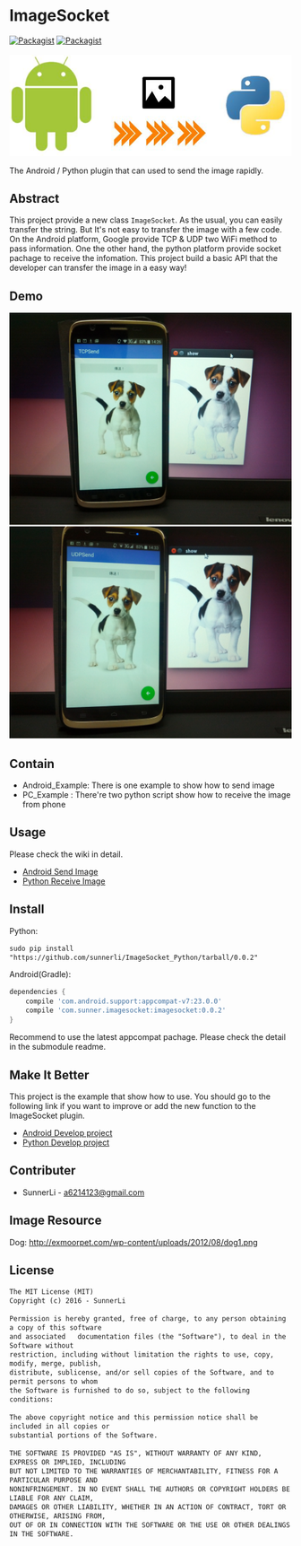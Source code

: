 # ImageSocket
[![Packagist](https://img.shields.io/packagist/l/doctrine/orm.svg?maxAge=2592000)]()
[![Packagist](https://img.shields.io/badge/Stable-0.0.2-brightgreen.svg)]()</br>   
![Packagist](https://github.com/SunnerLi/ImageSocket/blob/master/Image/logo.jpeg)</br>   

The Android / Python plugin that can used to send the image rapidly.
    
      
Abstract
---------------------
This project provide a new class `ImageSocket`. As the usual, you can easily transfer the string.
But It's not easy to transfer the image with a few code. On the Android platform, Google provide 
TCP & UDP two WiFi method to pass information. One the other hand, the python platform provide 
socket pachage to receive the infomation. This project build a basic API that the developer can 
transfer the image in a easy way!</br>   
    
        
Demo
---------------------
[![Packagist](https://github.com/SunnerLi/ImageSocket/blob/master/Image/TCP.jpg)]()
[![Packagist](https://github.com/SunnerLi/ImageSocket/blob/master/Image/UDP.jpg)]()
    
    
Contain
---------------------
* Android_Example: There is one example to show how to send image
* PC_Example     : There're two python script show how to receive the image from phone    
    
    
Usage
---------------------  
Please check the wiki in detail.
- [ Android Send Image ](https://github.com/SunnerLi/ImageSocket_Android/wiki)
- [Python Receive Image](https://github.com/SunnerLi/ImageSocket_Python/wiki)    
    
    
Install 
--------------------    
Python:
```
sudo pip install "https://github.com/sunnerli/ImageSocket_Python/tarball/0.0.2"
```   
Android(Gradle):
```gradle
dependencies {
    compile 'com.android.support:appcompat-v7:23.0.0'
    compile 'com.sunner.imagesocket:imagesocket:0.0.2'
}
```
Recommend to use the latest appcompat pachage. Please check the detail in the submodule readme.    
    
    
Make It Better 
--------------------
This project is the example that show how to use. You should go to the following link if you want to improve or add the new function to the ImageSocket plugin.
- [ Android Develop project ](https://github.com/SunnerLi/ImageSocket_Android)
- [ Python Develop project  ](https://github.com/SunnerLi/ImageSocket_Python)    
    
    
Contributer 
--------------------
* SunnerLi - <a6214123@gmail.com>
    
    
Image Resource 
--------------------
Dog: http://exmoorpet.com/wp-content/uploads/2012/08/dog1.png
    
    
License
---------------------
    The MIT License (MIT)
    Copyright (c) 2016 - SunnerLi

    Permission is hereby granted, free of charge, to any person obtaining a copy of this software 
    and associated   documentation files (the "Software"), to deal in the Software without 
    restriction, including without limitation the rights to use, copy, modify, merge, publish, 
    distribute, sublicense, and/or sell copies of the Software, and to permit persons to whom 
    the Software is furnished to do so, subject to the following conditions:

    The above copyright notice and this permission notice shall be included in all copies or 
    substantial portions of the Software.

    THE SOFTWARE IS PROVIDED "AS IS", WITHOUT WARRANTY OF ANY KIND, EXPRESS OR IMPLIED, INCLUDING 
    BUT NOT LIMITED TO THE WARRANTIES OF MERCHANTABILITY, FITNESS FOR A PARTICULAR PURPOSE AND 
    NONINFRINGEMENT. IN NO EVENT SHALL THE AUTHORS OR COPYRIGHT HOLDERS BE LIABLE FOR ANY CLAIM, 
    DAMAGES OR OTHER LIABILITY, WHETHER IN AN ACTION OF CONTRACT, TORT OR OTHERWISE, ARISING FROM, 
    OUT OF OR IN CONNECTION WITH THE SOFTWARE OR THE USE OR OTHER DEALINGS IN THE SOFTWARE.

